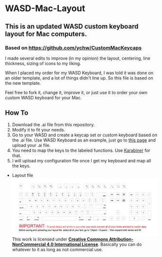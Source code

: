 # WASD-Mac-Layout
## This is an updated WASD custom keyboard layout for Mac computers.
### Based on https://github.com/ychw/CustomMacKeycaps

I made several edits to improve (in my opinion) the layout, centering, line thickness, sizing of icons to my liking.

When I placed my order for my WASD Keyboard, I was told it was done on an older template, and a lot of things didn't line up. So this file is based on the new template.

Feel free to fork it, change it, improve it, or just use it to order your own custom WASD keyboard for your Mac.

## How To
1. Download the .ai file from this repository.
2. Modify it to fit your needs.
3. Go to your WASD and create a keycap set or custom keyboard based on the .ai file. Use WASD Keyboard as an example, just go to [this page](http://www.wasdkeyboards.com/index.php/products/keycap-set/104-key-cherry-mx-keycap-set.html) and upload your .ai file.
4. You need to map the keys to the labeled functions. Use [Karabiner](https://pqrs.org/osx/karabiner/) for that.
5. I will upload my configuration file once I get my keyboard and map all the keys.

* Layout file
![layout](https://raw.githubusercontent.com/jasonbraun/WASD-Mac-Layout/master/WASD-Mac-Layout.png)
This work is licensed under [**Creative Commons Attribution-NonCommercial 4.0 International License**](https://creativecommons.org/licenses/by-nc/4.0/). Basically you can do whatever to it as long as not commercial use.

